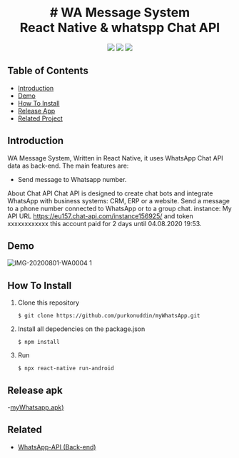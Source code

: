 <h1 align="center">
  <br>
  # WA Message System
  <br>
   React Native & whatspp Chat API
  <br>
</h1>

<p align="center">
  <img src="https://img.shields.io/badge/Node.js-v12.14.1-success">
  <img src="https://img.shields.io/badge/React-v16.13.1-informational">
  <img src="https://img.shields.io/badge/Axios-V0.19.2-orange"> 
</p>

## Table of Contents

- [Introduction](#introduction)
- [Demo](#demo)
- [How To Install](#how-to-install)
- [Release App](#release-apk)
- [Related Project](#related-project)

## Introduction

WA Message System, Written in React Native, it uses WhatsApp Chat API data as back-end. The main features are:

- Send message to Whatsapp number.

About Chat API 
Chat API is designed to create chat bots and integrate WhatsApp with business systems: CRM, ERP or a website.
Send a message to a phone number connected to WhatsApp or to a group chat.
instance: My API URL https://eu157.chat-api.com/instance156925/ and token xxxxxxxxxxxx this account paid for 2 days
until 04.08.2020 19:53.

## Demo

![IMG-20200801-WA0004 1](https://user-images.githubusercontent.com/44079569/89120524-37602780-d4e1-11ea-9286-6844ec07a776.jpg)

## How To Install

1. Clone this repository
   ```
   $ git clone https://github.com/purkonuddin/myWhatsApp.git
   ```
2. Install all depedencies on the package.json
   ```
   $ npm install
   ```
3. Run
   ```
   $ npx react-native run-android
   ```

## Release apk

-[myWhatsapp.apk)](https://drive.google.com/file/d/1iRjePxa7sGm2JwbXATMMWE76ALpyR3lR/view?usp=sharing)

## Related

- [WhatsApp-API (Back-end)](https://app.chat-api.com/instance/156925)
